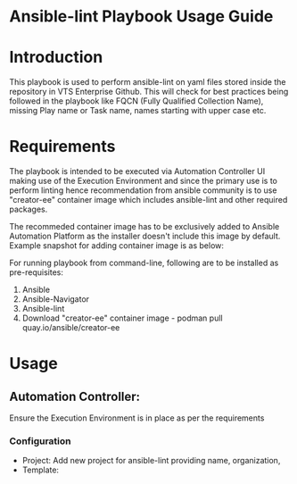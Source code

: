# Ansible-lint Playbook Usage Guide

# Introduction
This playbook is used to perform ansible-lint on yaml files stored inside the repository in VTS Enterprise Github. This will check for best practices being followed in the playbook like FQCN (Fully Qualified Collection Name), missing Play name or Task name, names starting with upper case etc.

# Requirements
The playbook is intended to be executed via Automation Controller UI making use of the Execution Environment and since the primary use is to perform linting hence recommendation from ansible community is to use "creator-ee" container image which includes ansible-lint and other required packages.

The recommeded container image has to be exclusively added to Ansible Automation Platform as the installer doesn't include this image by default. Example snapshot for adding container image is as below:


For running playbook from command-line, following are to be installed as pre-requisites:
1. Ansible
2. Ansible-Navigator
3. Ansible-lint
4. Download "creator-ee" container image - podman pull quay.io/ansible/creator-ee

# Usage
## Automation Controller:
Ensure the Execution Environment is in place as per the requirements
### Configuration
- Project: 
  Add new project for ansible-lint providing name, organization,
- Template: 
  


